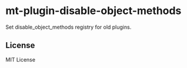 # mt-plugin-disable-object-methods
Set disable_object_methods registry for old plugins.

## License

MIT License
